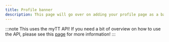 ```yaml
---
title: Profile banner
description: This page will go over on adding your profile page as a banner widget to your own website.
---
```


:::note
This uses the myTT API! If you need a bit of overview on how to use the API, please see this [page](/api/mytt/request-data) for more information!
:::